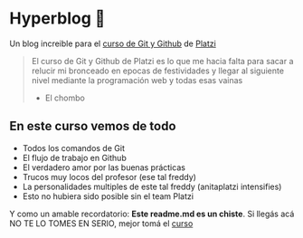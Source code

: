 # Hyperblog 💚
Un blog increible para el [ curso de Git y Github](https://platzi.com/cursos/git-github/ "curso de Git y Github") de [Platzi](https://platzi.com/"Platzi")

> El curso de Git y Github de Platzi es lo que me hacia falta para sacar a relucir mi bronceado en epocas de festividades y llegar al siguiente nivel mediante la programación web y todas esas vainas
>- El chombo

## En este curso vemos de todo
* Todos los comandos de Git
* El flujo de trabajo en Github
* El verdadero amor por las buenas prácticas
* Trucos muy locos del profesor (ese tal freddy)
* La personalidades multiples de este tal freddy (anitaplatzi intensifies)
* Esto no hubiera sido posible sin el team Platzi

Y como un amable recordatorio: **Este readme.md es un chiste**.  Si llegás acá NO TE LO TOMES EN SERIO, mejor tomá el [curso](https://platzi.com/cursos/git-github/ "curso")